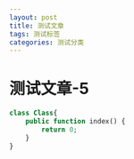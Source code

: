 ```yaml
---
layout: post
title: 测试文章
tags: 测试标签
categories: 测试分类
---
```


# 测试文章-5

```php
class Class{
	public function index() {
		return 0;
	}
}
```